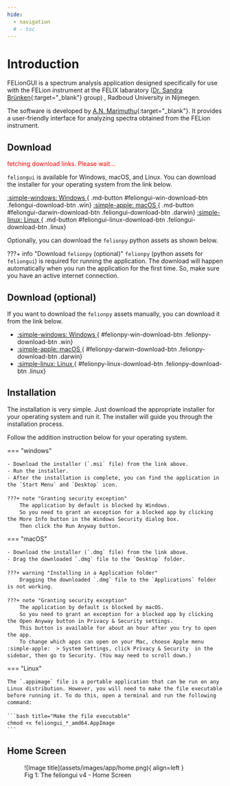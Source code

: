 ```yaml
---
hide:
  - navigation
  # - toc
---
```

# Introduction

FELionGUI is a spectrum analysis application designed specifically for use with the FELion instrument at the FELIX labaratory ([Dr. Sandra Brünken](https://www.bruenken.de/){:target="_blank"} group) , Radboud University in Nijmegen.

The software is developed by [A.N. Marimuthu](https://github.com/aravindhnivas){:target="_blank"}. It provides a user-friendly interface for analyzing spectra obtained from the FELion instrument.

## Download <code id='feliongui-version'></code>

<span style='color: red;' id='download-link-warning'> fetching download links. Please wait... </span>

`feliongui` is available for Windows, macOS, and Linux. You can download the installer for your operating system from the link below.

[:simple-windows: Windows <span id='feliongui-win'></span>](#){ .md-button #feliongui-win-download-btn .feliongui-download-btn .win}
[:simple-apple: macOS <span id='feliongui-darwin'></span>](#){ .md-button #feliongui-darwin-download-btn .feliongui-download-btn .darwin}
[:simple-linux: Linux <span id='feliongui-linux'></span>](#){ .md-button #feliongui-linux-download-btn .feliongui-download-btn .linux}

Optionally, you can download the `felionpy` python assets as shown below.

???+ info "Download `felionpy` (optional)"
    `felionpy` (python assets for `feliongui`) is required for running the application.
    The download will happen automatically when you run the application for the first time.
    So, make sure you have an active internet connection.

## Download <code id='felionpy-version'></code> (optional)

If you want to download the `felionpy` assets manually, you can download it from the link below.

- [:simple-windows: Windows <span id='felionpy-win'></span>](#){ #felionpy-win-download-btn .felionpy-download-btn .win}
- [:simple-apple: macOS <span id='felionpy-darwin'></span>](#){ #felionpy-darwin-download-btn .felionpy-download-btn .darwin}
- [:simple-linux: Linux <span id='felionpy-linux'></span>](#){ #felionpy-linux-download-btn .felionpy-download-btn .linux}

## Installation

The installation is very simple. Just download the appropriate installer for your operating system and run it. The installer will guide you through the installation process.

Follow the addition instruction below for your operating system.

=== "windows"

    - Download the installer (`.msi` file) from the link above.
    - Run the installer.
    - After the installation is complete, you can find the application in the `Start Menu` and `Desktop` icon.

    ???+ note "Granting security exception"
        The application by default is blocked by Windows.
        So you need to grant an exception for a blocked app by clicking the More Info button in the Windows Security dialog box.
        Then click the Run Anyway button.

=== "macOS"

    - Download the installer (`.dmg` file) from the link above.
    - Drag the downloaded `.dmg` file to the `Desktop` folder.

    ???+ warning "Installing in a Application folder"
        Dragging the downloaded `.dmg` file to the `Applications` folder is not working.

    ???+ note "Granting security exception"
        The application by default is blocked by macOS.
        So you need to grant an exception for a blocked app by clicking the Open Anyway button in Privacy & Security settings.
        This button is available for about an hour after you try to open the app.
        To change which apps can open on your Mac, choose Apple menu :simple-apple:  > System Settings, click Privacy & Security  in the sidebar, then go to Security. (You may need to scroll down.)

=== "Linux"

    The `.appimage` file is a portable application that can be run on any Linux distribution. However, you will need to make the file executable before running it. To do this, open a terminal and run the following command:

    ```bash title="Make the file executable"  
    chmod +x feliongui_*_amd64.AppImage
    ```

## Home Screen

<figure markdown>
  ![Image title](assets/images/app/home.png){ align=left }
  <figcaption>Fig 1: The feliongui v4 - Home Screen</figcaption>
</figure>
